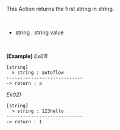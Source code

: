 This Action returns the first string in string.

<br/>

- string : string value

<br/>

**[Example]**
*Ex01)*
```
[string]
  > string : autoflow
----------------------------
-> return : a
```
*Ex02)*
```
[string]
  > string : 123hello
----------------------------
-> return : 1
```
